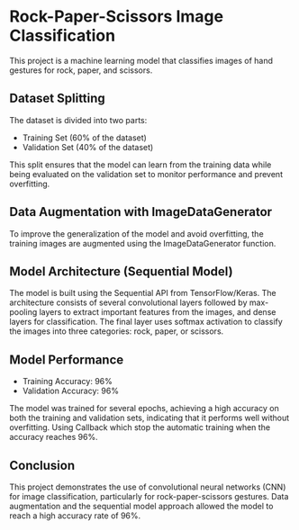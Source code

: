 # Rock-Paper-Scissors Image Classification
This project is a machine learning model that classifies images of hand gestures for rock, paper, and scissors.
## Dataset Splitting
The dataset is divided into two parts:
* Training Set (60% of the dataset)
* Validation Set (40% of the dataset)

This split ensures that the model can learn from the training data while being evaluated on the validation set to monitor performance and prevent overfitting.

## Data Augmentation with ImageDataGenerator
To improve the generalization of the model and avoid overfitting, the training images are augmented using the ImageDataGenerator function.

## Model Architecture (Sequential Model)
The model is built using the Sequential API from TensorFlow/Keras. The architecture consists of several convolutional layers followed by max-pooling layers to extract important features from the images, and dense layers for classification. The final layer uses softmax activation to classify the images into three categories: rock, paper, or scissors.

## Model Performance
* Training Accuracy: 96%
* Validation Accuracy: 96%

The model was trained for several epochs, achieving a high accuracy on both the training and validation sets, indicating that it performs well without overfitting. Using Callback which stop the automatic training when the accuracy reaches 96%. 

## Conclusion
This project demonstrates the use of convolutional neural networks (CNN) for image classification, particularly for rock-paper-scissors gestures. Data augmentation and the sequential model approach allowed the model to reach a high accuracy rate of 96%.

